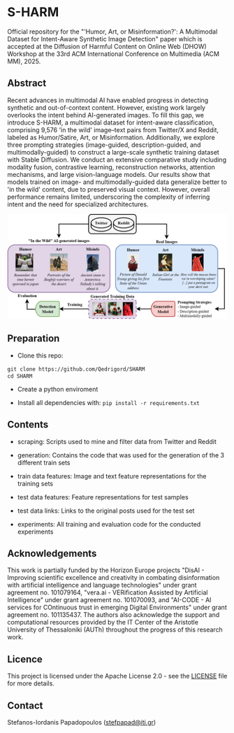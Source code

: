 # S-HARM
Official repository for the "'Humor, Art, or Misinformation?': A Multimodal Dataset for Intent-Aware Synthetic Image Detection" paper which is accepted at the Diffusion of Harmful Content on Online Web (DHOW) Workshop at the 33rd ACM International Conference on Multimedia (ACM MM), 2025.

## Abstract
Recent advances in multimodal AI have enabled progress in detecting synthetic and out-of-context content. However, existing work largely overlooks the intent behind AI-generated images. To fill this gap, we introduce S-HARM, a multimodal dataset for intent-aware classification, comprising 9,576 'in the wild' image–text pairs from Twitter/X and Reddit, labeled as Humor/Satire, Art, or Misinformation. Additionally, we explore three prompting strategies (image-guided, description-guided, and multimodally-guided) to construct a large-scale synthetic training dataset with Stable Diffusion. We conduct an extensive comparative study including modality fusion, contrastive learning, reconstruction networks, attention mechanisms, and large vision-language models. Our results show that models trained on image- and multimodally-guided data generalize better to 'in the wild' content, due to preserved visual context. However, overall performance remains limited, underscoring the complexity of inferring intent and the need for specialized architectures.

![Screenshot](banner.png)

## Preparation
- Clone this repo:
```
git clone https://github.com/Qedrigord/SHARM
cd SHARM
```

- Create a python enviroment

- Install all dependencies with: `pip install -r requirements.txt`


## Contents
- scraping: Scripts used to mine and filter data from Twitter and Reddit

- generation: Contains the code that was used for the generation of the 3 different train sets

- train data features: Image and text feature representations for the training sets

- test data features: Feature representations for test samples

- test data links: Links to the original posts used for the test set

- experiments: All training and evaluation code for the conducted experiments

## Acknowledgements
This work is partially funded by the Horizon Europe projects "DisAI - Improving scientific excellence and creativity in combating disinformation with artificial intelligence and language technologies" under grant agreement no. 101079164, 
"vera.ai - VERification Assisted by Artificial Intelligence" under grant agreement no. 101070093, 
and "AI-CODE - AI services for COntinuous trust in emerging Digital Environments" under grant agreement no. 101135437.
The authors also acknowledge the support and computational resources provided by the IT Center of the Aristotle University of Thessaloniki (AUTh) throughout the progress of this research work.

## Licence
This project is licensed under the Apache License 2.0 - see the [LICENSE](https://github.com/Qedrigord/SHARM/blob/main/LICENSE) file for more details.

## Contact
Stefanos-Iordanis Papadopoulos (stefpapad@iti.gr)
